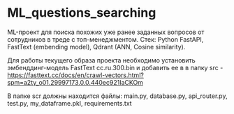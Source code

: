 # ML_questions_searching
ML-проект для поиска похожих уже ранее заданных вопросов от сотрудников в треде с топ-менеджментом. Стек: Python FastAPI, FastText (embending model), Qdrant (ANN, Сosine similarity).

Для работы текущего образа проекта необходимо установить эмбенддинг-модель FastText cc.ru.300.bin и добавить ее в в папку src - https://fasttext.cc/docs/en/crawl-vectors.html?spm=a2ty_o01.29997173.0.0.440ec921IaCKOm

В папке scr должны находится файлы: main.py, database.py, api_router.py, test.py, my_dataframe.pkl, requirements.txt
